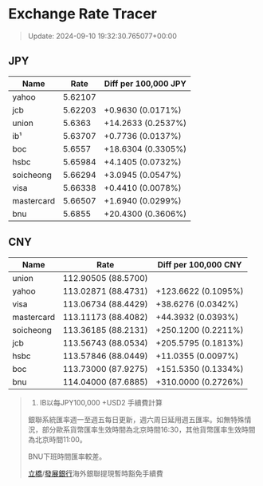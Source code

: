 # Exchange Rate Tracer

> Update: 2024-09-10 19:32:30.765077+00:00

## JPY

| Name       |    Rate | Diff per 100,000 JPY   |
|------------|---------|------------------------|
| yahoo      | 5.62107 |                        |
| jcb        | 5.62203 | +0.9630 (0.0171%)      |
| union      | 5.6363  | +14.2633 (0.2537%)     |
| ib¹        | 5.63707 | +0.7736 (0.0137%)      |
| boc        | 5.6557  | +18.6304 (0.3305%)     |
| hsbc       | 5.65984 | +4.1405 (0.0732%)      |
| soicheong  | 5.66294 | +3.0945 (0.0547%)      |
| visa       | 5.66338 | +0.4410 (0.0078%)      |
| mastercard | 5.66507 | +1.6940 (0.0299%)      |
| bnu        | 5.6855  | +20.4300 (0.3606%)     |

## CNY

| Name       | Rate                | Diff per 100,000 CNY   |
|------------|---------------------|------------------------|
| union      | 112.90505	(88.5700) |                        |
| yahoo      | 113.02871	(88.4731) | +123.6622 (0.1095%)    |
| visa       | 113.06734	(88.4429) | +38.6276 (0.0342%)     |
| mastercard | 113.11173	(88.4082) | +44.3932 (0.0393%)     |
| soicheong  | 113.36185	(88.2131) | +250.1200 (0.2211%)    |
| jcb        | 113.56743	(88.0534) | +205.5795 (0.1813%)    |
| hsbc       | 113.57846	(88.0449) | +11.0355 (0.0097%)     |
| boc        | 113.73000	(87.9275) | +151.5350 (0.1334%)    |
| bnu        | 114.04000	(87.6885) | +310.0000 (0.2726%)    |


> 1. IB以每JPY100,000 +USD2 手續費計算
>
> 銀聯系統匯率週一至週五每日更新，週六周日延用週五匯率。如無特殊情況，部分歐系貨幣匯率生效時間為北京時間16:30，其他貨幣匯率生效時間為北京時間11:00。
>
> BNU下班時間匯率較差。
>
> [立橋](https://www.wlbank.com.mo/uploads/ueditor/file/20181211/1544536513900230.pdf)/[發展銀行](https://www.mdb.com.mo/Service_Charges_20230728.pdf)海外銀聯提現暫時豁免手續費


